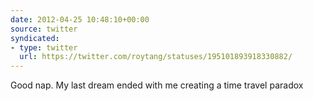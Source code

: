 ```yaml
---
date: 2012-04-25 10:48:10+00:00
source: twitter
syndicated:
- type: twitter
  url: https://twitter.com/roytang/statuses/195101893918330882/
---
```


Good nap. My last dream ended with me creating a time travel paradox
